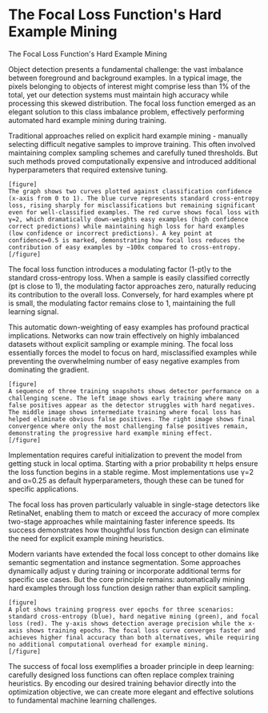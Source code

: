 # The Focal Loss Function's Hard Example Mining

The Focal Loss Function's Hard Example Mining

Object detection presents a fundamental challenge: the vast imbalance between foreground and background examples. In a typical image, the pixels belonging to objects of interest might comprise less than 1% of the total, yet our detection systems must maintain high accuracy while processing this skewed distribution. The focal loss function emerged as an elegant solution to this class imbalance problem, effectively performing automated hard example mining during training.

Traditional approaches relied on explicit hard example mining - manually selecting difficult negative samples to improve training. This often involved maintaining complex sampling schemes and carefully tuned thresholds. But such methods proved computationally expensive and introduced additional hyperparameters that required extensive tuning.

```
[figure]
The graph shows two curves plotted against classification confidence (x-axis from 0 to 1). The blue curve represents standard cross-entropy loss, rising sharply for misclassifications but remaining significant even for well-classified examples. The red curve shows focal loss with γ=2, which dramatically down-weights easy examples (high confidence correct predictions) while maintaining high loss for hard examples (low confidence or incorrect predictions). A key point at confidence=0.5 is marked, demonstrating how focal loss reduces the contribution of easy examples by ~100x compared to cross-entropy.
[/figure]
```

The focal loss function introduces a modulating factor (1-pt)γ to the standard cross-entropy loss. When a sample is easily classified correctly (pt is close to 1), the modulating factor approaches zero, naturally reducing its contribution to the overall loss. Conversely, for hard examples where pt is small, the modulating factor remains close to 1, maintaining the full learning signal.

This automatic down-weighting of easy examples has profound practical implications. Networks can now train effectively on highly imbalanced datasets without explicit sampling or example mining. The focal loss essentially forces the model to focus on hard, misclassified examples while preventing the overwhelming number of easy negative examples from dominating the gradient.

```
[figure]
A sequence of three training snapshots shows detector performance on a challenging scene. The left image shows early training where many false positives appear as the detector struggles with hard negatives. The middle image shows intermediate training where focal loss has helped eliminate obvious false positives. The right image shows final convergence where only the most challenging false positives remain, demonstrating the progressive hard example mining effect.
[/figure]
```

Implementation requires careful initialization to prevent the model from getting stuck in local optima. Starting with a prior probability π helps ensure the loss function begins in a stable regime. Most implementations use γ=2 and α=0.25 as default hyperparameters, though these can be tuned for specific applications.

The focal loss has proven particularly valuable in single-stage detectors like RetinaNet, enabling them to match or exceed the accuracy of more complex two-stage approaches while maintaining faster inference speeds. Its success demonstrates how thoughtful loss function design can eliminate the need for explicit example mining heuristics.

Modern variants have extended the focal loss concept to other domains like semantic segmentation and instance segmentation. Some approaches dynamically adjust γ during training or incorporate additional terms for specific use cases. But the core principle remains: automatically mining hard examples through loss function design rather than explicit sampling.

```
[figure]
A plot shows training progress over epochs for three scenarios: standard cross-entropy (blue), hard negative mining (green), and focal loss (red). The y-axis shows detection average precision while the x-axis shows training epochs. The focal loss curve converges faster and achieves higher final accuracy than both alternatives, while requiring no additional computational overhead for example mining.
[/figure]
```

The success of focal loss exemplifies a broader principle in deep learning: carefully designed loss functions can often replace complex training heuristics. By encoding our desired training behavior directly into the optimization objective, we can create more elegant and effective solutions to fundamental machine learning challenges.